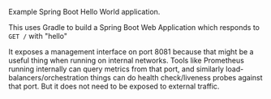 Example Spring Boot Hello World application.

This uses Gradle to build a Spring Boot Web Application which responds to `GET /` with "hello"

It exposes a management interface on port 8081 because that might be a useful thing when running on
internal networks. Tools like Prometheus running internally can query metrics from that port, and
similarly load-balancers/orchestration things can do health check/liveness probes against that port.
But it does not need to be exposed to external traffic. 
